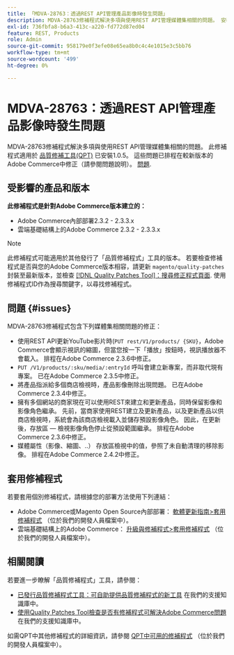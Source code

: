 ```yaml
---
title: 「MDVA-28763：透過REST API管理產品影像時發生問題」
description: MDVA-28763修補程式解決多項與使用REST API管理媒體集相關的問題。 安裝[Quality Patches Tool (QPT)](/help/announcements/adobe-commerce-announcements/magento-quality-patches-released-new-tool-to-self-serve-quality-patches.md) 1.0.5後，即可使用此修補程式。 這些問題已排程在較新版本的Adobe Commerce中修正。
exl-id: 736fbfa8-b6a3-413c-a220-fd772d87ed04
feature: REST, Products
role: Admin
source-git-commit: 958179e0f3efe08e65ea8b0c4c4e1015e3c5bb76
workflow-type: tm+mt
source-wordcount: '499'
ht-degree: 0%

---
```


# MDVA-28763：透過REST API管理產品影像時發生問題

MDVA-28763修補程式解決多項與使用REST API管理媒體集相關的問題。 此修補程式適用於 [品質修補工具(QPT)](/help/announcements/adobe-commerce-announcements/magento-quality-patches-released-new-tool-to-self-serve-quality-patches.md) 已安裝1.0.5。 這些問題已排程在較新版本的Adobe Commerce中修正（請參閱問題說明）。 [問題](#issues).

## 受影響的產品和版本

**此修補程式是針對Adobe Commerce版本建立的：**

* Adobe Commerce內部部署2.3.2 - 2.3.3.x
* 雲端基礎結構上的Adobe Commerce 2.3.2 - 2.3.3.x

>[!NOTE]
>
>此修補程式可能適用於其他發行了「品質修補程式」工具的版本。 若要檢查修補程式是否與您的Adobe Commerce版本相容，請更新 `magento/quality-patches` 封裝至最新版本，並檢查 [[!DNL Quality Patches Tool]：搜尋修正程式頁面](https://devdocs.magento.com/quality-patches/tool.html#patch-grid). 使用修補程式ID作為搜尋關鍵字，以尋找修補程式。

## 問題 {#issues}

MDVA-28763修補程式包含下列媒體集相關問題的修正：

* 使用REST API更新YouTube影片時(`PUT rest/V1/products/ {SKU}`，Adobe Commerce會顯示視訊的縮圖，但當您按一下「播放」按鈕時，視訊播放器不會載入。 排程在Adobe Commerce 2.3.6中修正。
* `PUT /V1/products/:sku/media/:entryId` 呼叫會建立新專案，而非取代現有專案。 已在Adobe Commerce 2.3.5中修正。
* 將產品指派給多個商店檢視時，產品影像刪除出現問題。 已在Adobe Commerce 2.3.4中修正。
* 擁有多個網站的商家現在可以使用REST來建立和更新產品，同時保留影像和影像角色繼承。 先前，當商家使用REST建立及更新產品，以及更新產品以供商店檢視時，系統會為該商店檢視載入並儲存預設影像角色。 因此，在更新後，存放區 — 檢視影像角色停止從預設範圍繼承。 排程在Adobe Commerce 2.3.6中修正。
* 媒體屬性（影像、縮圖、..） 存放區檢視中的值，參照了未自動清理的移除影像。 排程在Adobe Commerce 2.4.2中修正。

## 套用修補程式

若要套用個別修補程式，請根據您的部署方法使用下列連結：

* Adobe Commerce或Magento Open Source內部部署： [軟體更新指南>套用修補程式](https://devdocs.magento.com/guides/v2.4/comp-mgr/patching/mqp.html) （位於我們的開發人員檔案中）。
* 雲端基礎結構上的Adobe Commerce： [升級與修補程式>套用修補程式](https://devdocs.magento.com/cloud/project/project-patch.html) （位於我們的開發人員檔案中）。

## 相關閱讀

若要進一步瞭解「品質修補程式」工具，請參閱：

* [已發行品質修補程式工具：可自助提供品質修補程式的新工具](/help/announcements/adobe-commerce-announcements/magento-quality-patches-released-new-tool-to-self-serve-quality-patches.md) 在我們的支援知識庫中。
* [使用Quality Patches Tool檢查是否有修補程式可解決Adobe Commerce問題](/help/support-tools/patches-available-in-qpt-tool/check-patch-for-magento-issue-with-magento-quality-patches.md) 在我們的支援知識庫中。

如需QPT中其他修補程式的詳細資訊，請參閱 [QPT中可用的修補程式](https://devdocs.magento.com/quality-patches/tool.html#patch-grid) （位於我們的開發人員檔案中）。
